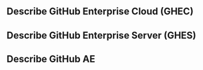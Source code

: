 ## Describe GitHub Enterprise Cloud (GHEC)

## Describe GitHub Enterprise Server (GHES)

## Describe GitHub AE
